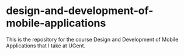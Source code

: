 # design-and-development-of-mobile-applications

This is the repository for the course Design and Development of Mobile Applications that I take at UGent.
